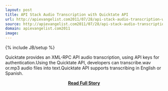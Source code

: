 ```yaml
---
layout: post
title: API Stack Audio Transcription with Quicktate API
url: http://apievangelist.com2011/07/28/api-stack-audio-transcription-with-quicktate-api/
source: http://apievangelist.com2011/07/28/api-stack-audio-transcription-with-quicktate-api/
domain: apievangelist.com2011
image: 
---
```

{% include JB/setup %}<p>Quicktate provides an XML-RPC API audio transcription, using API keys for authentication.Using the Quicktate API, developers can transcribe.wav or.mp3 audio files into text.Quicktate API supports transcribing in English or Spanish.</p>
<center><p><a href="http://apievangelist.com2011/07/28/api-stack-audio-transcription-with-quicktate-api/" style='padding:25px; font-sze:18px; font-weight: bold;'>Read Full Story</a></p></center>
